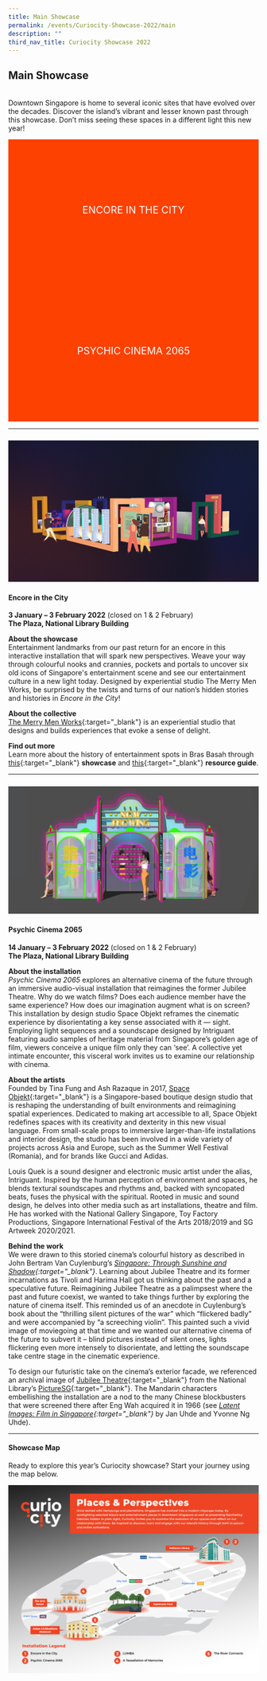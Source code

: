 ```yaml
---
title: Main Showcase
permalink: /events/Curiocity-Showcase-2022/main
description: ""
third_nav_title: Curiocity Showcase 2022
---
```

<style type="text/css">
	/* Click Box */
.clickbox { display: block; position: relative; width: 100%; padding-bottom: 56.25%; background-color: transparent; }
.clickbox span { padding: .5rem; }
.clickbox a { position: absolute; display: flex; width: 100%; height: 100%; align-items: center; justify-content: center; font-size: 1.25rem; text-align: center; text-decoration: none; text-transform: uppercase; }
.clickbox a:focus,
.clickbox a:hover { text-decoration: none; }

/* Orange */
.clickbox.is-orange { background-color: #FD4101; color: #FFFFFF; }
.clickbox.is-orange a { color: #FFFFFF; }
.clickbox.is-orange a:focus,
.clickbox.is-orange a:hover { background-color: #F3B69E; color: #000000; }	
</style>

## **Main Showcase**
<br>Downtown Singapore is home to several iconic sites that have evolved over the decades. Discover the island’s vibrant and lesser known past through this showcase. Don’t miss seeing these spaces in a different light this new year!

<div class="row is-multiline">
  <div class="col is-one-half">
    <div class="clickbox is-orange">
      <a href="#encoreinthecity">
        <span>Encore in the City</span>
      </a>
    </div>
  </div>
  <div class="col is-one-half">
    <div class="clickbox is-orange">
      <a href="#psychiccinema2065">
        <span>Psychic Cinema 2065</span>
      </a>
    </div>
  </div>
  </div>
	
___

<h5 class="margin--bottom--lg" id="encoreinthecity"></h5>

![Alt text for image on Isomer site](/images/encoreinthecity.jpg)

#### **Encore in the City**
**3 January – 3 February 2022** (closed on 1 & 2 February)
<br>**The Plaza, National Library Building**

**About the showcase**
<br>Entertainment landmarks from our past return for an encore in this interactive installation that will spark new perspectives. Weave your way through colourful nooks and crannies, pockets and portals to uncover six old icons of Singapore's entertainment scene and see our entertainment culture in a new light today. Designed by experiential studio The Merry Men Works, be surprised by the twists and turns of our nation’s hidden stories and histories in *Encore in the City*! 

**About the collective**
<br>[The Merry Men Works](https://tmmw.sg/){:target="_blank"} is an experiential studio that designs and builds experiences that evoke a sense of delight.

**Find out more**
<br>Learn more about the history of entertainment spots in Bras Basah through [this](/singapore-visualised/digital-stories/bb-cinemas){:target="_blank"} **showcase** and [this](https://reference.nlb.gov.sg/guides/singapore/places/entertainment-bras-basah ){:target="_blank"} **resource guide**.

___

<h5 class="margin--bottom--lg" id="psychiccinema2065"></h5>

![Alt text for image on Isomer site](/images/psychiccinema2065.jpg)

#### **Psychic Cinema 2065**
**14 January – 3 February 2022** (closed on 1 & 2 February)
<br>**The Plaza, National Library Building**

**About the installation**
<br>*Psychic Cinema 2065* explores an alternative cinema of the future through an immersive audio-visual installation that reimagines the former Jubilee Theatre. Why do we watch films? Does each audience member have the same experience? How does our imagination augment what is on screen? This installation by design studio Space Objekt reframes the cinematic experience by disorientating a key sense associated with it — sight. Employing light sequences and a soundscape designed by Intriguant featuring audio samples of heritage material from Singapore’s golden age of film, viewers conceive a unique film only they can ‘see’. A collective yet intimate encounter, this visceral work invites us to examine our relationship with cinema.

**About the artists**
<br>Founded by Tina Fung and Ash Razaque in 2017, [Space Objekt](https://www.spaceobjekt.com/){:target="_blank"} is a Singapore-based boutique design studio that is reshaping the understanding of built environments and reimagining spatial experiences. Dedicated to making art accessible to all, Space Objekt redefines spaces with its creativity and dexterity in this new visual language. From small-scale props to immersive larger-than-life installations and interior design, the studio has been involved in a wide variety of projects across Asia and Europe, such as the Summer Well Festival (Romania), and for brands like Gucci and Adidas. 

Louis Quek is a sound designer and electronic music artist under the alias, Intriguant. Inspired by the human perception of environment and spaces, he blends textural soundscapes and rhythms and, backed with syncopated beats, fuses the physical with the spiritual. Rooted in music and sound design, he delves into other media such as art installations, theatre and film. He has worked with the National Gallery Singapore, Toy Factory Productions, Singapore International Festival of the Arts 2018/2019 and SG Artweek 2020/2021.

**Behind the work**
<br>We were drawn to this storied cinema’s colourful history as described in John Bertram Van Cuylenburg’s *[Singapore: Through Sunshine and Shadow](https://eservice.nlb.gov.sg/item_holding.aspx?bid=4080104){:target="_blank"}*. Learning about Jubilee Theatre and its former incarnations as Tivoli and Harima Hall got us thinking about the past and a speculative future. Reimagining Jubilee Theatre as a palimpsest where the past and future coexist, we wanted to take things further by exploring the nature of cinema itself. This reminded us of an anecdote in Cuylenburg’s book about the “thrilling silent pictures of the war” which “flickered badly” and were accompanied by “a screeching violin”. This painted such a vivid image of moviegoing at that time and we wanted our alternative cinema of the future to subvert it – blind pictures instead of silent ones, lights flickering even more intensely to disorientate, and letting the soundscape take centre stage in the cinematic experience.

To design our futuristic take on the cinema’s exterior facade, we referenced an archival image of [Jubilee Theatre](https://eresources.nlb.gov.sg/pictures/details/7c8de66e-a7ed-4463-b368-0017d7d7ba7a){:target="_blank"} from the National Library’s [PictureSG](https://eresources.nlb.gov.sg/pictures){:target="_blank"}. The Mandarin characters embellishing the installation are a nod to the many Chinese blockbusters that were screened there after Eng Wah acquired it in 1966 (see *[Latent Images: Film in Singapore](https://eservice.nlb.gov.sg/item_holding.aspx?bid=13186916){:target="_blank"}* by Jan Uhde and Yvonne Ng Uhde).

___

#### **Showcase Map**

Ready to explore this year’s Curiocity showcase? Start your journey using the map below.

[![Alt text for image on Isomer site](/images/curiocityshowcasemap2022jan.jpg)](/events/curiocity-showcase-2022)